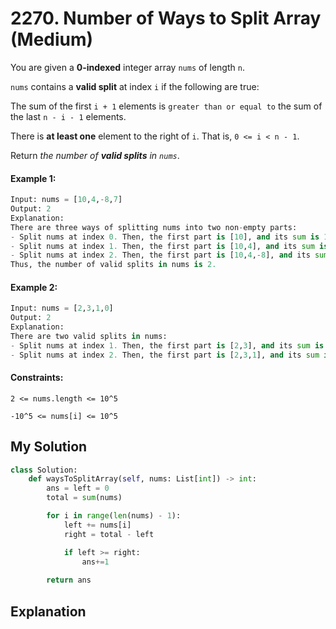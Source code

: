 # 2270. Number of Ways to Split Array (Medium)

You are given a **0-indexed** integer array `nums` of length `n`.

`nums` contains a **valid split** at index `i` if the following are true:

The sum of the first `i + 1` elements is `greater than or equal to` the sum of the last `n - i - 1` elements.

There is **at least one** element to the right of `i`. That is, `0 <= i < n - 1`.

Return *the number of **valid splits** in `nums`*.

#### Example 1:

```Python
Input: nums = [10,4,-8,7]
Output: 2
Explanation: 
There are three ways of splitting nums into two non-empty parts:
- Split nums at index 0. Then, the first part is [10], and its sum is 10. The second part is [4,-8,7], and its sum is 3. Since 10 >= 3, i = 0 is a valid split.
- Split nums at index 1. Then, the first part is [10,4], and its sum is 14. The second part is [-8,7], and its sum is -1. Since 14 >= -1, i = 1 is a valid split.
- Split nums at index 2. Then, the first part is [10,4,-8], and its sum is 6. The second part is [7], and its sum is 7. Since 6 < 7, i = 2 is not a valid split.
Thus, the number of valid splits in nums is 2.
```

#### Example 2:

```Python
Input: nums = [2,3,1,0]
Output: 2
Explanation: 
There are two valid splits in nums:
- Split nums at index 1. Then, the first part is [2,3], and its sum is 5. The second part is [1,0], and its sum is 1. Since 5 >= 1, i = 1 is a valid split. 
- Split nums at index 2. Then, the first part is [2,3,1], and its sum is 6. The second part is [0], and its sum is 0. Since 6 >= 0, i = 2 is a valid split.
```

#### Constraints:

`2 <= nums.length <= 10^5`

`-10^5 <= nums[i] <= 10^5`

## My Solution

```Python
class Solution:
    def waysToSplitArray(self, nums: List[int]) -> int:
        ans = left = 0
        total = sum(nums)

        for i in range(len(nums) - 1):
            left += nums[i]
            right = total - left

            if left >= right:
                ans+=1
            
        return ans
```

## Explanation

